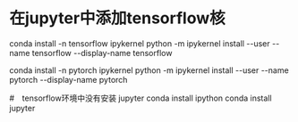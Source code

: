 # 在jupyter中添加tensorflow核
conda install  -n tensorflow ipykernel
python -m ipykernel install --user --name tensorflow --display-name tensorflow

conda install -n pytorch ipykernel
python -m ipykernel install --user --name pytorch --display-name pytorch

#　tensorflow环境中没有安装 jupyter
conda install ipython
conda install jupyter
